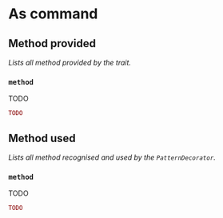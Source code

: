# As command

## Method provided
*Lists all method provided by the trait.*

### `method`
TODO

```php
TODO
```


## Method used
*Lists all method recognised and used by the `PatternDecorator`.*

### `method`
TODO

```php
TODO
```
